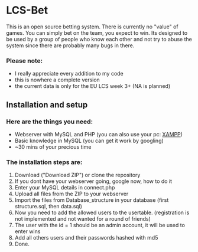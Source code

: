 LCS-Bet
=======

This is an open source betting system. There is currently no "value" of games. You can simply bet on the team, you expect to win. Its designed to be used by a group of people who know each other and not try to abuse the system since there are probably many bugs in there.

### Please note: 
- I really appreciate every addition to my code
- this is nowhere a complete version
- the current data is only for the EU LCS week 3+ (NA is planned)

## Installation and setup

### Here are the things you need:
- Webserver with MySQL and PHP (you can also use your pc: [XAMPP](www.apachefriends.org))
- Basic knowledge in MySQL (you can get it work by googling)
- ~30 mins of your precious time

### The installation steps are:

1. Download ("Download ZIP") or clone the repository
2. If you dont have your webserver going, google now, how to do it
3. Enter your MySQL details in connect.php
4. Upload all files from the ZIP to your webserver
5. Import the files from Database_structure in your database (first structure.sql, then data.sql)
6. Now you need to add the allowed users to the usertable. (registration is not implemented and not wanted for a round of friends)
7. The user with the id = 1 should be an admin account, it will be used to enter wins
8. Add all others users and their passwords hashed with md5
9. Done.
